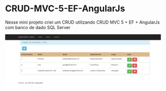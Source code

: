 # CRUD-MVC-5-EF-AngularJs
Nesse mini projeto criei um CRUD utilizando CRUD MVC 5 + EF + AngularJs com banco de dado SQL Server


![alt text](https://github.com/edunet1990/CRUD-MVC-5-EF-AngularJs/blob/master/imgReadme.PNG)
